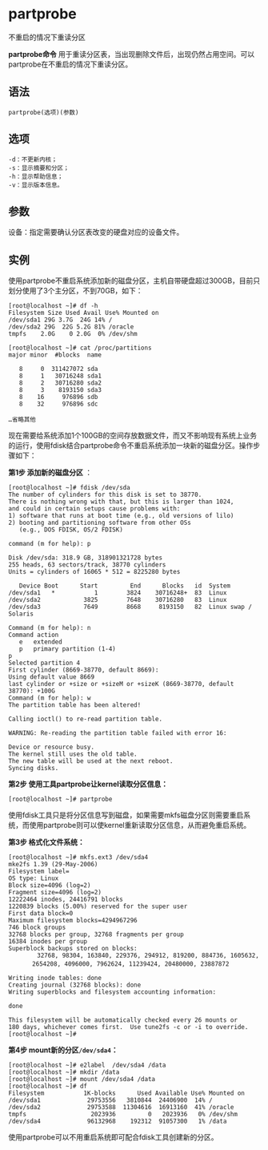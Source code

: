 # partprobe

不重启的情况下重读分区


**partprobe命令** 用于重读分区表，当出现删除文件后，出现仍然占用空间。可以partprobe在不重启的情况下重读分区。

##  语法

```
partprobe(选项)(参数)
```

##  选项

```
-d：不更新内核；
-s：显示摘要和分区；
-h：显示帮助信息；
-v：显示版本信息。
```

##  参数

设备：指定需要确认分区表改变的硬盘对应的设备文件。

##  实例

使用partprobe不重启系统添加新的磁盘分区，主机自带硬盘超过300GB，目前只划分使用了3个主分区，不到70GB，如下：

```
[root@localhost ~]# df -h 
Filesystem Size Used Avail Use% Mounted on 
/dev/sda1 29G 3.7G  24G 14% / 
/dev/sda2 29G  22G 5.2G 81% /oracle 
tmpfs    2.0G    0 2.0G  0% /dev/shm
```

```
[root@localhost ~]# cat /proc/partitions
major minor  #blocks  name

   8     0  311427072 sda
   8     1   30716248 sda1
   8     2   30716280 sda2
   8     3    8193150 sda3
   8    16     976896 sdb
   8    32     976896 sdc

…省略其他
```

现在需要给系统添加1个100GB的空间存放数据文件，而又不影响现有系统上业务的运行，使用fdisk结合partprobe命令不重启系统添加一块新的磁盘分区。操作步骤如下：

 **第1步 添加新的磁盘分区** ：

```
[root@localhost ~]# fdisk /dev/sda
The number of cylinders for this disk is set to 38770.
There is nothing wrong with that, but this is larger than 1024,
and could in certain setups cause problems with:
1) software that runs at boot time (e.g., old versions of lilo)
2) booting and partitioning software from other OSs
   (e.g., DOS FDISK, OS/2 FDISK)

command (m for help): p

Disk /dev/sda: 318.9 GB, 318901321728 bytes
255 heads, 63 sectors/track, 38770 cylinders
Units = cylinders of 16065 * 512 = 8225280 bytes

   Device Boot      Start         End      Blocks   id  System
/dev/sda1   *           1        3824    30716248+  83  Linux
/dev/sda2            3825        7648    30716280   83  Linux
/dev/sda3            7649        8668     8193150   82  Linux swap / Solaris

Command (m for help): n
Command action
   e   extended
   p   primary partition (1-4)
p
Selected partition 4
First cylinder (8669-38770, default 8669):
Using default value 8669
last cylinder or +size or +sizeM or +sizeK (8669-38770, default 38770): +100G   
Command (m for help): w
The partition table has been altered!

Calling ioctl() to re-read partition table.

WARNING: Re-reading the partition table failed with error 16: 

Device or resource busy.
The kernel still uses the old table.
The new table will be used at the next reboot.
Syncing disks.
```

 **第2步 使用工具partprobe让kernel读取分区信息：** 

```
[root@localhost ~]# partprobe
```

使用fdisk工具只是将分区信息写到磁盘，如果需要mkfs磁盘分区则需要重启系统，而使用partprobe则可以使kernel重新读取分区信息，从而避免重启系统。

 **第3步 格式化文件系统：** 

```
[root@localhost ~]# mkfs.ext3 /dev/sda4
mke2fs 1.39 (29-May-2006)
Filesystem label=
OS type: Linux
Block size=4096 (log=2)
Fragment size=4096 (log=2)
12222464 inodes, 24416791 blocks
1220839 blocks (5.00%) reserved for the super user
First data block=0
Maximum filesystem blocks=4294967296
746 block groups
32768 blocks per group, 32768 fragments per group
16384 inodes per group
Superblock backups stored on blocks:
        32768, 98304, 163840, 229376, 294912, 819200, 884736, 1605632, 
　　　　2654208, 4096000, 7962624, 11239424, 20480000, 23887872

Writing inode tables: done
Creating journal (32768 blocks): done
Writing superblocks and filesystem accounting information:

done

This filesystem will be automatically checked every 26 mounts or
180 days, whichever comes first.  Use tune2fs -c or -i to override.
[root@localhost ~]#
```

 **第4步 mount新的分区`/dev/sda4`：** 

```
[root@localhost ~]# e2label  /dev/sda4 /data
[root@localhost ~]# mkdir /data
[root@localhost ~]# mount /dev/sda4 /data
[root@localhost ~]# df
Filesystem           1K-blocks      Used Available Use% Mounted on
/dev/sda1             29753556   3810844  24406900  14% /
/dev/sda2             29753588  11304616  16913160  41% /oracle
tmpfs                  2023936         0   2023936   0% /dev/shm
/dev/sda4             96132968    192312  91057300   1% /data
```

使用partprobe可以不用重启系统即可配合fdisk工具创建新的分区。


